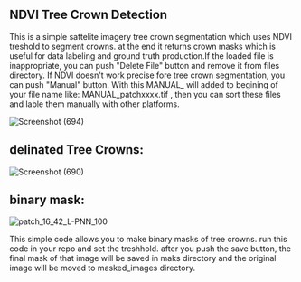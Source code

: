 ## NDVI Tree Crown Detection
This is a simple sattelite imagery tree crown segmentation which uses NDVI treshold to segment crowns. at the end it returns crown masks which is useful for data labeling and ground truth production.If the loaded file is inappropriate, you can push "Delete File" button and remove it from files directory. If NDVI doesn't work precise fore tree crown segmentation, you can push "Manual" button. With this MANUAL_ will added to begining of your file name like: MANUAL_patchxxxx.tif , then you can sort these files and lable them manually with other platforms.

![Screenshot (694)](https://github.com/user-attachments/assets/0fa0f8be-9808-42d6-bd09-575e7579a540)

## delinated Tree Crowns:

![Screenshot (690)](https://github.com/user-attachments/assets/76992b3e-5910-43f9-b95c-1973e60320fe)

## binary mask:


![patch_16_42_L-PNN_100](https://github.com/user-attachments/assets/0c9cdc03-ea2d-4e61-85d3-8bc235102ee0)


This simple code allows you to make binary masks of tree crowns. run this code in your repo and set the treshhold. after you push the save button, the final mask of that image will be saved in maks directory and the original image will be moved to masked_images directory.
